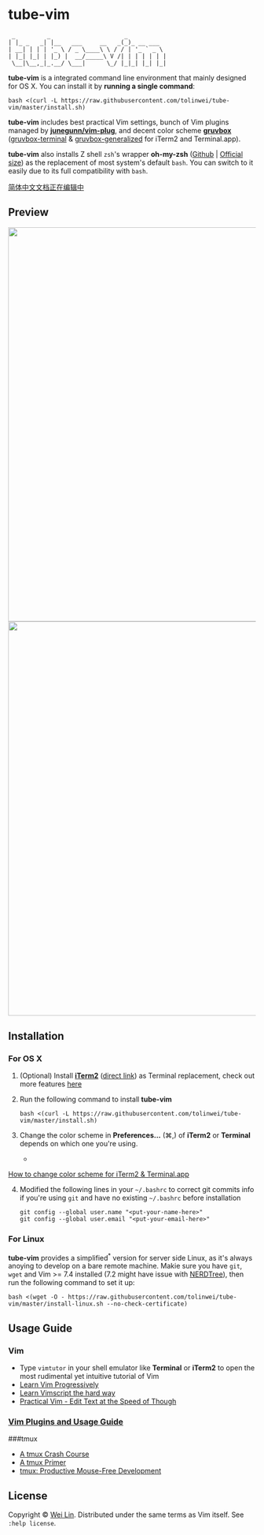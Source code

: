 tube-vim
============
```
 _         _                     _
| |_ _   _| |__   ___     __   _(_)_ __ ___
| __| | | | '_ \ / _ \____\ \ / / | '_ ` _ \
| |_| |_| | |_) |  __/_____\ V /| | | | | | |
 \__|\__,_|_.__/ \___|      \_/ |_|_| |_| |_|

```

**tube-vim** is a integrated command line environment that mainly designed for OS X. You can install it by **running a single command**:
```
bash <(curl -L https://raw.githubusercontent.com/tolinwei/tube-vim/master/install.sh)
```
**tube-vim** includes best practical Vim settings, bunch of Vim plugins managed by **[junegunn/vim-plug](https://github.com/junegunn/vim-plug)**, and decent color scheme **[gruvbox](https://github.com/morhetz/gruvbox)** ([gruvbox-terminal](https://github.com/flipxfx/gruvbox-terminal) & [gruvbox-generalized](https://github.com/morhetz/gruvbox-generalized) for iTerm2 and Terminal.app).

**tube-vim** also installs Z shell `zsh`'s wrapper **oh-my-zsh** ([Github](https://github.com/robbyrussell/oh-my-zsh) | [Official size](http://ohmyz.sh/)) as the replacement of most system's default `bash`. You can switch to it easily due to its full compatibility with `bash`.

<a href="https://github.com/tolinwei/tube-vim/wiki/%E7%AE%80%E4%BD%93%E4%B8%AD%E6%96%87%E6%96%87%E6%A1%A3" target="_blank">
简体中文文档正在编辑中</a>

## Preview
<img src="https://raw.githubusercontent.com/tolinwei/dev-config/master/preview/gruvbox-java.png" width="800">
<img src="https://raw.githubusercontent.com/tolinwei/dev-config/master/preview/gruvbox-vimrc.png" width="800">


## Installation

### For OS X
1. (Optional) Install **[iTerm2](https://iterm2.com/index.html)** ([direct link](https://iterm2.com/downloads/stable/iTerm2_v2_0.zip)) as Terminal replacement, check out more features [here](https://iterm2.com/features.html)

2. Run the following command to install **tube-vim**
     ```
     bash <(curl -L https://raw.githubusercontent.com/tolinwei/tube-vim/master/install.sh)
     ```
3. Change the color scheme in **Preferences...** (⌘,) of **iTerm2** or **Terminal** depends on which one you're using.
     + <a href="https://github.com/tolinwei/tube-vim/wiki/How-to-change-color-scheme-for-iTerm2-&-Terminal.app" target="_blank">
How to change color scheme for iTerm2 & Terminal.app</a>

4. Modified the following lines in your `~/.bashrc` to correct git commits info if you're using `git` and have no existing `~/.bashrc` before installation
     ```
     git config --global user.name "<put-your-name-here>"
     git config --global user.email "<put-your-email-here>"
     ```

### For Linux

**tube-vim** provides a simplified<sup>*</sup> version for server side Linux, as it's always anoying to develop on a bare remote machine. Makie sure you have `git`, `wget` and Vim >= 7.4 installed (7.2 might have issue with [NERDTree](https://github.com/scrooloose/nerdtree)), then run the following command to set it up:
```
bash <(wget -O - https://raw.githubusercontent.com/tolinwei/tube-vim/master/install-linux.sh --no-check-certificate)
```

## Usage Guide

### Vim

- Type `vimtutor` in your shell emulator like **Terminal** or **iTerm2** to open the most rudimental yet intuitive tutorial of Vim
- [Learn Vim Progressively](http://yannesposito.com/Scratch/en/blog/Learn-Vim-Progressively/)
- [Learn Vimscript the hard way](http://learnvimscriptthehardway.stevelosh.com/)
- [Practical Vim - Edit Text at the Speed of Though](http://media.pragprog.com/titles/dnvim/toc.pdf)

### [Vim Plugins and Usage Guide](https://github.com/tolinwei/tube-vim/wiki/Vim-Plugins-and-Usage-Guide)

###tmux

- [A tmux Crash Course](https://robots.thoughtbot.com/a-tmux-crash-course)
- [A tmux Primer](https://danielmiessler.com/study/tmux/)
- [tmux: Productive Mouse-Free Development](http://uploads.mitechie.com/books/tmux_p1_1.pdf)


## License

Copyright © [Wei Lin](http://www.linkedin.com/in/tolinwei). Distributed under the same terms as Vim itself. See `:help license`.

